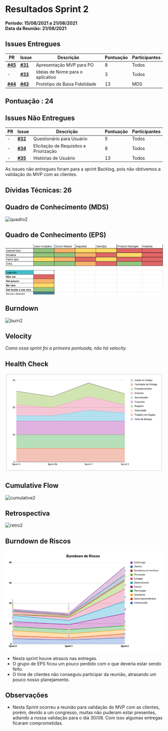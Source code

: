 # Resultados Sprint 2

**Período: 15/08/2021 a 21/08/2021**<br>
**Data da Reunião: 21/08/2021**

## Issues Entregues
| PR | Issue | Descrição | Pontuação | Participantes |
|----|-------|-----------|-----------|---------------|
| [**#45**](https://github.com/fga-eps-mds/2021.1-Linguas-Indigenas-Docs/pull/45) |[**#31**](https://github.com/fga-eps-mds/2021.1-Linguas-Indigenas-Docs/issues/31) | Apresentação MVP para PO | 8 | Todos |
| - |[**#33**](https://github.com/fga-eps-mds/2021.1-Linguas-Indigenas-Docs/issues/33) | Ideias de Nome para o aplicativo | 3 | Todos |
| [**#44**](https://github.com/fga-eps-mds/2021.1-Linguas-Indigenas-Docs/pull/44) |[**#43**](https://github.com/fga-eps-mds/2021.1-Linguas-Indigenas-Docs/issues/43) | Protótipo de Baixa Fidelidade | 13 | MDS |

## Pontuação : 24

## Issues Não Entregues
| PR | Issue | Descrição | Pontuação | Participantes |
|----|-------|-----------|-----------|---------------|
| - |[**#32**](https://github.com/fga-eps-mds/2021.1-Linguas-Indigenas-Docs/issues/32) | Questionário para Usuário | 5 | Todos |
| - |[**#34**](https://github.com/fga-eps-mds/2021.1-Linguas-Indigenas-Docs/issues/34) | Elicitação de Requisitos e Priorização | 8 | Todos |
| - |[**#35**](https://github.com/fga-eps-mds/2021.1-Linguas-Indigenas-Docs/issues/35) | Histórias de Usuário | 13 | Todos |

As issues não entregues foram para a sprint Backlog, pois não obtivemos a validação do MVP com as clientes.

## Dívidas Técnicas: 26

## Quadro de Conhecimento (MDS)
![quadro2](../../img/quadroConhecimento/quadro2.png)

## Quadro de Conhecimento (EPS)
![quadro2](../../img/quadroConhecimento/Equadro2.png)

## Burndown
![burn2](../../img/burndown/burndown2.png)

## Velocity
*Como essa sprint foi a primeira pontuada, não há velocity.*

## Health Check
![health2](../../img/healthCheck/health2.png)

## Cumulative Flow
![cumulative2](../../img/cumulativeFlow/cumulative2.png)

## Retrospectiva
![retro2](../../img/retrospective/retro2.png)

## Burndown de Riscos
![riscos2](../../img/riscos/riscos2.png)

* Nesta sprint houve atrasos nas entregas.
* O grupo de EPS ficou um pouco perdido com o que deveria estar sendo feito.
* O time de clientes não conseguiu participar da reunião, atrasando um pouco nosso planejamento.


## Observações
- Nesta Sprint ocorreu a reunião para validação do MVP com as clientes, porém, devido a um congresso, muitas não puderam estar presentes, adiando a nossa validação para o dia 30/08. Com isso algumas entregas ficaram comprometidas.